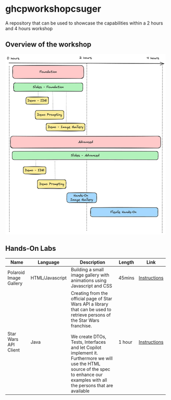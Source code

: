 # ghcpworkshopcsuger

A repository that can be used to showcase the capabilities within a 2 hours and 4 hours workshop

## Overview of the workshop

![](images/Workshop_Overview.png)

## Hands-On Labs


| Name                   | Language        | Description                                                                                                                                                                                                                                                                                                                 | Length | Link                                                      |
| ------------------------ | ----------------- | ----------------------------------------------------------------------------------------------------------------------------------------------------------------------------------------------------------------------------------------------------------------------------------------------------------------------------- | -------- | ----------------------------------------------------------- |
| Polaroid Image Gallery | HTML/Javascript | Building a small image gallery with animations using Javascript and CSS                                                                                                                                                                                                                                                     | 45mins | [Instructions](hands-on/html/gallery/instructions.md)     |
| Star Wars API Client   | Java            | Creating from the official page of Star Wars API a library that can be used to retrieve persons of the Star Wars franchise.<br /><br /> We create DTOs, Tests, Interfaces and let Copilot implement it. Furthermore we will use the HTML source of the spec to enhance our examples with all the persons that are available | 1 hour | [Instructions](hands-on/java/starwarsapi/instructions.md) |
